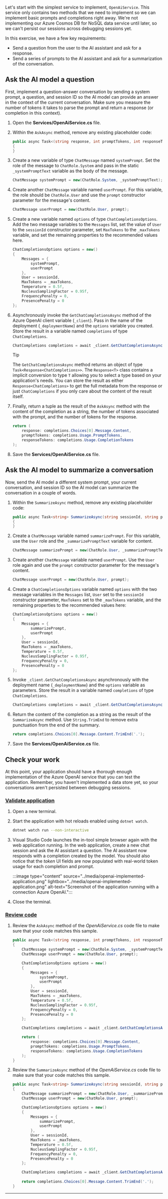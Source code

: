 Let's start with the simplest service to implement, `OpenAiService`. This service only contains two methods that we need to implement so we can implement basic prompts and completions right away. We're not implementing our Azure Cosmos DB for NoSQL data service until later, so we can't persist our sessions across debugging sessions yet.

In this exercise, we have a few key requirements:

- Send a question from the user to the AI assistant and ask for a response.
- Send a series of prompts to the AI assistant and ask for a summarization of the conversation.

## Ask the AI model a question

First, implement a question-answer conversation by sending a system prompt, a question, and session ID so the AI model can provide an answer in the context of the current conversation. Make sure you measure the number of tokens it takes to parse the prompt and return a response (or completion in this context).

1. Open the **Services/OpenAiService.cs** file.

1. Within the `AskAsync` method, remove any existing placeholder code:

    ```csharp
    public async Task<(string response, int promptTokens, int responseTokens)> AskAsync(string sessionId, string prompt)
    {
    }
    ```

1. Create a new variable of type `ChatMessage` named `systemPrompt`. Set the role of the message to `ChatRole.System` and pass in the static `_systemPromptText` variable as the body of the message.

    ```csharp
    ChatMessage systemPrompt = new(ChatRole.System, _systemPromptText);
    ```

1. Create another `ChatMessage` variable named `userPrompt`. For this variable, the role should be `ChatRole.User` and use the `prompt` constructor parameter for the message's content.

    ```csharp
    ChatMessage userPrompt = new(ChatRole.User, prompt);
    ```

1. Create a new variable named `options` of type `ChatCompletionsOptions`. Add the two message variables to the `Messages` list, set the value of `User` to the `sessionId` constructor parameter, set `MaxTokens` to the `_maxTokens` variable, and set the remaining properties to the recommended values here.

    ```csharp
    ChatCompletionsOptions options = new()
    {
        Messages = {
            systemPrompt,
            userPrompt
        },
        User = sessionId,
        MaxTokens = _maxTokens,
        Temperature = 0.5f,
        NucleusSamplingFactor = 0.95f,
        FrequencyPenalty = 0,
        PresencePenalty = 0
    };
    ```

1. Asynchronously invoke the `GetChatCompletionsAsync` method of the Azure OpenAI client variable (`_client`). Pass in the name of the deployment (`_deploymentName`) and the `options` variable you created. Store the result in a variable named `completions` of type `ChatCompletions`.

    ```csharp
    ChatCompletions completions = await _client.GetChatCompletionsAsync(_deploymentName, options);
    ```

    > [!TIP]
    > The `GetChatCompletionsAsync` method returns an object of type `Task<Response<ChatCompletions>>`. The `Response<T>` class contains a implicit conversion to type `T` allowing you to select a type based on your application's needs. You can store the result as either `Response<ChatCompletions>` to get the full metadata from the response or just `ChatCompletions` if you only care about the content of the result itself.

1. Finally, return a tuple as the result of the `AskAsync` method with the content of the completion as a string, the number of tokens associated with the prompt, and the number of tokens for the response.

    ```csharp
    return (
        response: completions.Choices[0].Message.Content,
        promptTokens: completions.Usage.PromptTokens,
        responseTokens: completions.Usage.CompletionTokens
    );
    ```

1. Save the **Services/OpenAiService.cs** file.

## Ask the AI model to summarize a conversation

Now, send the AI model a different system prompt, your current conversation, and session ID so the AI model can summarize the conversation in a couple of words.

1. Within the `SummarizeAsync` method, remove any existing placeholder code:

    ```csharp
    public async Task<string> SummarizeAsync(string sessionId, string prompt)
    {
    }
    ```

1. Create a `ChatMessage` variable named `summarizePrompt`. For this variable, use the `User` role and the `_summarizePromptText` variable for content.

    ```csharp
    ChatMessage summarizePrompt = new(ChatRole.User, _summarizePromptText);
    ```

1. Create another `ChatMessage` variable named `userPrompt`. Use the `User` role again and use the `prompt` constructor parameter for the message's content.

    ```csharp
    ChatMessage userPrompt = new(ChatRole.User, prompt);
    ```

1. Create a `ChatCompletionsOptions` variable named `options` with the two message variables in the `Messages` list, `User` set to the `sessionId` constructor parameter, `MaxTokens` set to the `_maxTokens` variable, and the remaining properties to the recommended values here:

    ```csharp
    ChatCompletionsOptions options = new()
    {
        Messages = {
            summarizePrompt,
            userPrompt
        },
        User = sessionId,
        MaxTokens = _maxTokens,
        Temperature = 0.5f,
        NucleusSamplingFactor = 0.95f,
        FrequencyPenalty = 0,
        PresencePenalty = 0
    };
    ```

1. Invoke `_client.GetChatCompletionsAsync` asynchronously with the deployment name (`_deploymentName`) and the `options` variable as parameters. Store the result in a variable named `completions` of type `ChatCompletions`.

    ```csharp
    ChatCompletions completions = await _client.GetChatCompletionsAsync(_deploymentName, options);
    ```

1. Return the content of the completion as a string as the result of the `SummarizeAsync` method. Use `String.TrimEnd` to remove extra punctuation from the end of the summary.

    ```csharp
    return completions.Choices[0].Message.Content.TrimEnd('.');
    ```

1. Save the **Services/OpenAiService.cs** file.

## Check your work

At this point, your application should have a thorough enough implementation of the Azure OpenAI service that you can test the application. Remember, you haven't implemented a data store yet, so your conversations aren't persisted between debugging sessions.

### [Validate application](#tab/validate-app)

1. Open a new terminal.

1. Start the application with hot reloads enabled using `dotnet watch`.

    ```bash
    dotnet watch run --non-interactive
    ```

1. Visual Studio Code launches the in-tool simple browser again with the web application running. In the web application, create a new chat session and ask the AI assistant a question. The AI assistant now responds with a completion created by the model. You should also notice that the *token* UI fields are now populated with real-world token usage for each completion and prompt.

    :::image type="content" source="../media/openai-implemented-application.png" lightbox="../media/openai-implemented-application.png" alt-text="Screenshot of the application running with a connection Azure OpenAI.":::

1. Close the terminal.

### [Review code](#tab/review-code)

1. Review the `AskAsync` method of the *OpenAiService.cs* code file to make sure that your code matches this sample.

    ```csharp
    public async Task<(string response, int promptTokens, int responseTokens)> AskAsync(string sessionId, string prompt)
    {
        ChatMessage systemPrompt = new(ChatRole.System, _systemPromptText);
        ChatMessage userPrompt = new(ChatRole.User, prompt);

        ChatCompletionsOptions options = new()
        {
            Messages = {
                systemPrompt,
                userPrompt
            },
            User = sessionId,
            MaxTokens = _maxTokens,
            Temperature = 0.5f,
            NucleusSamplingFactor = 0.95f,
            FrequencyPenalty = 0,
            PresencePenalty = 0
        };
    
        ChatCompletions completions = await _client.GetChatCompletionsAsync(_deploymentName, options);

        return (
            response: completions.Choices[0].Message.Content,
            promptTokens: completions.Usage.PromptTokens,
            responseTokens: completions.Usage.CompletionTokens
        );
    }
    ```

1. Review the `SummarizeAsync` method of the *OpenAiService.cs* code file to make sure that your code matches this sample.

    ```csharp
    public async Task<string> SummarizeAsync(string sessionId, string prompt)
    {
        ChatMessage summarizePrompt = new(ChatRole.User, _summarizePromptText);
        ChatMessage userPrompt = new(ChatRole.User, prompt);

        ChatCompletionsOptions options = new()
        {
            Messages = {
                summarizePrompt,
                userPrompt
            },
            User = sessionId,
            MaxTokens = _maxTokens,
            Temperature = 0.5f,
            NucleusSamplingFactor = 0.95f,
            FrequencyPenalty = 0,
            PresencePenalty = 0
        };
    
        ChatCompletions completions = await _client.GetChatCompletionsAsync(_deploymentName, options);
        
        return completions.Choices[0].Message.Content.TrimEnd('.');
    }
    ```

---
